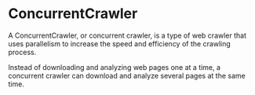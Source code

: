 <h1>ConcurrentCrawler</h1>

A ConcurrentCrawler, or concurrent crawler, is a type of web crawler that uses parallelism to increase the speed and efficiency of the crawling process.

Instead of downloading and analyzing web pages one at a time, a concurrent crawler can download and analyze several pages at the same time. 

